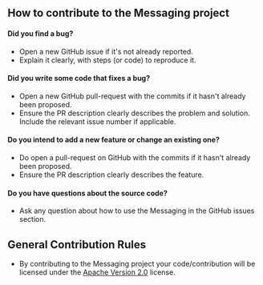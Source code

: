 ## How to contribute to the Messaging project

#### Did you find a bug?
* Open a new GitHub issue if it's not already reported.
* Explain it clearly, with steps (or code) to reproduce it. 

#### Did you write some code that fixes a bug?
* Open a new GitHub pull-request with the commits if it hasn't already been proposed.
* Ensure the PR description clearly describes the problem and solution. Include the relevant issue number if applicable.

#### Do you intend to add a new feature or change an existing one?
* Do open a pull-request on GitHub with the commits if it hasn't already been proposed.
* Ensure the PR description clearly describes the feature.

#### **Do you have questions about the source code?**
* Ask any question about how to use the Messaging in the GitHub issues section.

## General Contribution Rules
* By contributing to the Messaging project your code/contribution will be licensed under the [Apache Version 2.0](../LICENSE) license.
